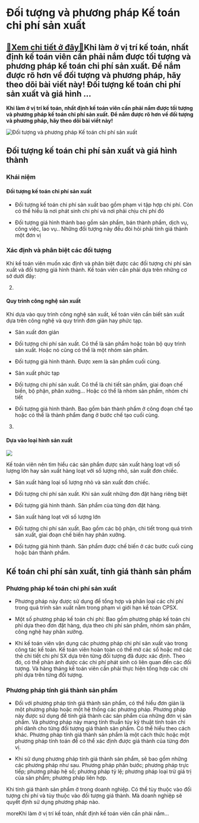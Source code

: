 Đối tượng và phương pháp Kế toán chi phí sản xuất
=================================================

[:gift:Xem chi tiết ở đây:gift:](https://hddtvn.com/doi-tuong-va-phuong-phap-ke-toan-chi-phi-san-xuat/)Khi làm ở vị trí kế toán, nhất định kế toán viên cần phải nắm được tối tượng và phương pháp kế toán chi phí sản xuất. Để nắm được rõ hơn về đối tượng và phương pháp, hãy theo dõi bài viết này! Đối tượng kế toán chi phí sản xuất và giá hình …
-------------------------------------------------------------------------------------------------------------------------------------------------------------------------------------------------------------------------------------------------

**Khi làm ở vị trí kế toán, nhất định kế toán viên cần phải nắm được tối tượng và phương pháp kế toán chi phí sản xuất. Để nắm được rõ hơn về đối tượng và phương pháp, hãy theo dõi bài viết này!**


![Đối tượng và phương pháp Kế toán chi phí sản xuất](https://hddtvn.com/wp-content/uploads/2021/01/4031847.jpg "Đối tượng và phương pháp Kế toán chi phí sản xuất")


Đối tượng kế toán chi phí sản xuất và giá hình thành
----------------------------------------------------


### Khái niệm


#### Đối tượng kế toán chi phí sản xuất




* Đối tượng kế toán chi phí sản xuất bao gồm phạm vi tập hợp chi phí. Còn có thể hiểu là nơi phát sinh chi phí và nơi phải chịu chi phí đó

* Đối tượng giá hình thành bao gồm sản phẩm, bán thành phẩm, dịch vụ, công việc, lao vụ.. Những đối tượng này đều đòi hỏi phải tính giá thành một đơn vị



### Xác định và phân biệt các đối tượng


Khi kế toán viên muốn xác định và phân biệt được các đối tượng chi phí sản xuất và đối tượng giá hình thành. Kế toán viên cần phải dựa trên những cơ sở dưới đây:




2. 
#### Quy trình công nghệ sản xuất






Khi dựa vào quy trình công nghệ sản xuất, kế toán viên cần biết sản xuất dựa trên công nghệ và quy trình đơn giản hay phức tạp.




* Sản xuất đơn giản



+ Đối tượng chi phí sản xuất. Có thể là sản phẩm hoặc toàn bộ quy trình sản xuất. Hoặc nó cũng có thể là một nhóm sản phẩm.


+ Đối tượng giá hình thành. Được xem là sản phẩm cuối cùng.




* Sản xuất phức tạp



+ Đối tượng chi phí sản xuất. Có thể là chi tiết sản phẩm, giai đoạn chế biến, bộ phận, phân xưởng… Hoặc có thể là nhóm sản phẩm, nhóm chi tiết


+ Đối tượng giá hình thành. Bao gồm bán thành phẩm ở công đoạn chế tạo hoặc có thể là thành phẩm đang ở bước chế tạo cuối cùng.




3. 
#### Dựa vào loại hình sản xuất






![](https://hddtvn.com/wp-content/uploads/2021/01/40902630.jpg)


Kế toán viên nên tìm hiểu các sản phẩm được sản xuất hàng loạt với số lượng lớn hay sản xuất hàng loạt với số lượng nhỏ, sản xuất đơn chiếc.




* Sản xuất hàng loại số lượng nhỏ và sản xuất đơn chiếc.



+ Đối tượng chi phí sản xuất. Khi sản xuất những đơn đặt hàng riêng biệt


+ Đối tượng giá hình thành. Sản phẩm cùa từng đơn đặt hàng.




* Sản xuất hàng loạt với số lượng lớn



+ Đối tượng chi phí sản xuất. Bao gồm các bộ phận, chi tiết trong quá trình sản xuất, giai đoạn chế biến hay phân xưởng.


+ Đối tượng giá hình thành. Sản phẩm được chế biến ở các bước cuối cùng hoặc bán thành phẩm.


Kế toán chi phí sản xuất, tính giá thành sản phẩm
-------------------------------------------------


### Phương pháp kế toán chi phí sản xuất




* Phương pháp này được sử dụng để tổng hợp và phân loại các chi phí trong quá trình sản xuất nằm trong phạm vi giới hạn kế toán CPSX.

* Một số phương pháp kế toán chi phí: Bao gồm phương pháp kế toán chi phí dựa theo đơn đặt hàng, dựa theo chi phí sản phẩm, nhóm sản phẩm, công nghệ hay phân xưởng.

* Khi kế toán viên vận dụng các phương pháp chi phí sản xuất vào trong công tác kế toán. Kế toán viên hoàn toàn có thể mở các sổ hoặc mở các thẻ chi tiết chi phí SX dựa trên từng đối tượng đã được xác định. Theo đó, có thể phản ánh được các chi phí phát sinh có liên quan đến các đối tượng. Và hàng tháng kế toán viên cần phải thực hiện tổng hợp các chi phí dựa trên từng đối tượng.



### Phương pháp tính giá thành sản phẩm




* Đối với phương pháp tính giá thành sản phẩm, có thể hiểu đơn giản là một phương pháp hoặc một hệ thống các phương pháp. Phương pháp này được sử dụng để tính giá thành các sản phẩm của những đơn vị sản phẩm. Và phương pháp này mang tính thuần túy kỹ thuật tính toán chi phí dành cho từng đối tượng giá thành sản phẩm. Có thể hiểu theo cách khác. Phương pháp tính giá thành sản phẩm là một cách thức hoặc một phương pháp tính toán để có thể xác định được giá thành của từng đơn vị.

* Khi sử dụng phương pháp tính giá thành sản phẩm, sẽ bao gồm những các phương pháp như sau. Phương pháp phân bước; phương pháp trực tiếp; phương pháp hệ số; phương pháp tỷ lệ; phương pháp loại trừ giá trị của sản phẩm; phương pháp liên hợp.



Khi tính giá thành sản phẩm ở trong doanh nghiệp. Có thể tùy thuộc vào đối tượng chi phí và tùy thuộc vào đối tượng giá thành. Mà doanh nghiệp sẽ quyết định sử dụng phương pháp nào.


moreKhi làm ở vị trí kế toán, nhất định kế toán viên cần phải nắm…

